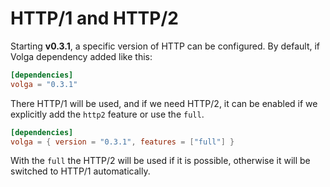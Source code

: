 # HTTP/1 and HTTP/2
Starting **v0.3.1**, a specific version of HTTP can be configured.
By default, if Volga dependency added like this:
```toml
[dependencies]
volga = "0.3.1"
```
There HTTP/1 will be used, and if we need HTTP/2, it can be enabled if we explicitly add the `http2` feature or use the `full`.
```toml
[dependencies]
volga = { version = "0.3.1", features = ["full"] }
```
With the `full` the HTTP/2 will be used if it is possible, otherwise it will be switched to HTTP/1 automatically.